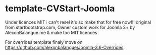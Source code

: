 # template-CVStart-Joomla
Under licences MIT i can't resel it's so make that for free now!!! original from startbootstrap.com, Owner custom work for Joomla 3+ by AlexonBalangue.me &amp; make too MIT licences


For overrides template finaly move on https://github.com/alexonbalangue/Joomla-3.6-Overrides
